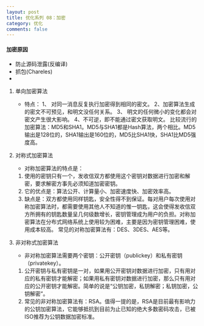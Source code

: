 ```yaml
---
layout: post
title: 优化系列 08：加密
category: 优化
comments: false
---
```


#### 加密原因
	
* 防止源码泄露(反编译)
* 抓包(Chareles)
* 



1. 单向加密算法
	* 特点：
	1、 对同一消息反复执行加密得到相同的密文。
	2、加密算法生成的密文不可预见，和明文没任何关系。
	3、 明文的任何微小的变化都会对密文产生很大影响。
	4、不可逆，即不能通过密文获取明文。
	比较流行的加密算法：MD5和SHA1。MD5与SHA1都是Hash算法，两个相比。MD5输出是128位的，SHA1输出是160位的，MD5比SHA1快，SHA1比MD5强度高。 
	
2. 对称式加密算法
	* 对称加密算法的特点是：
	1. 使用的密钥只有一个，发收信双方都使用这个密钥对数据进行加密和解密，要求解密方事先必须知道加密密钥。
	2. 它的优点是：算法公开、计算量小、加密速度快、加密效率高。
	3. 缺点是：双方都使用同样钥匙，安全性得不到保证。每对用户每次使用对称加密算法时，都需要使用其他人不知道的惟一钥匙，这会使得发收信双方所拥有的钥匙数量呈几何级数增长，密钥管理成为用户的负担。对称加密算法在分布式网络系统上使用较为困难，主要是因为密钥管理困难，使用成本较高。
常见的对称加密算法有：DES、3DES、AES等。

3. 非对称式加密算法
	* 非对称加密算法需要两个密钥：公开密钥（publickey）和私有密钥（privatekey）。
	1. 公开密钥与私有密钥是一对，如果用公开密钥对数据进行加密，只有用对应的私有密钥才能解密；如果用私有密钥对数据进行加密，那么只有用对应的公开密钥才能解密。简单的说是“公钥加密，私钥解密；私钥加密，公钥解密”。
	2. 常见的非对称加密算法有：RSA。值得一提的是，RSA是目前最有影响力的公钥加密算法，它能够抵抗到目前为止已知的绝大多数密码攻击，已被ISO推荐为公钥数据加密标准。
